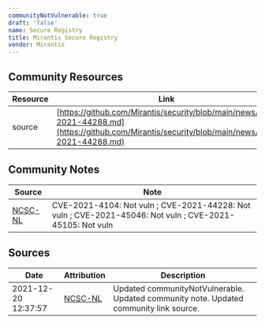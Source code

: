 ```yaml
---
communityNotVulnerable: true
draft: 'false'
name: Secure Registry
title: Mirantis Secure Registry
vendor: Mirantis
---
```



## Community Resources
| Resource | Link |
| --- | --- |
| source | [https://github.com/Mirantis/security/blob/main/news/cve-2021-44288.md](https://github.com/Mirantis/security/blob/main/news/cve-2021-44288.md) |

## Community Notes
| Source | Note |
| --- | --- |
| [NCSC-NL](https://github.com/NCSC-NL/log4shell/blob/main/software/README.md) | CVE-2021-4104: Not vuln ; CVE-2021-44228: Not vuln ; CVE-2021-45046: Not vuln ; CVE-2021-45105: Not vuln </ul> |

## Sources
| Date | Attribution | Description |
| --- | --- | --- |
| 2021-12-20 12:37:57 | [NCSC-NL](https://github.com/NCSC-NL/log4shell/blob/main/software/README.md) | Updated communityNotVulnerable. Updated community note. Updated community link source.  |
